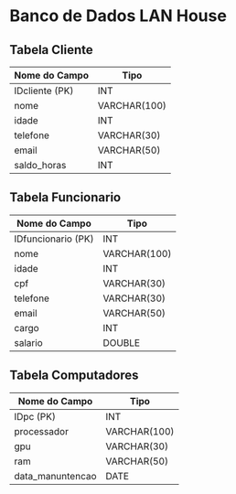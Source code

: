 # Banco de Dados LAN House

## Tabela Cliente

| Nome do Campo  | Tipo         |
| -------------  | ------------ |
| IDcliente (PK) | INT          |
| nome           | VARCHAR(100) |
| idade          | INT          |
| telefone       | VARCHAR(30)  |
| email          | VARCHAR(50)  |
| saldo_horas    | INT          |

## Tabela Funcionario

| Nome do Campo      | Tipo         |
| ------------------ | ------------ |
| IDfuncionario (PK) | INT          |
| nome               | VARCHAR(100) |
| idade              | INT          |
| cpf                | VARCHAR(30)  |
| telefone           | VARCHAR(30)  |
| email              | VARCHAR(50)  |
| cargo              | INT          |
| salario            | DOUBLE       |

## Tabela Computadores

| Nome do Campo    | Tipo         |
| -------------    | ------------ |
| IDpc (PK)        | INT          |
| processador      | VARCHAR(100) |
| gpu              | VARCHAR(30)  |
| ram              | VARCHAR(50)  |
| data_manuntencao | DATE         |
